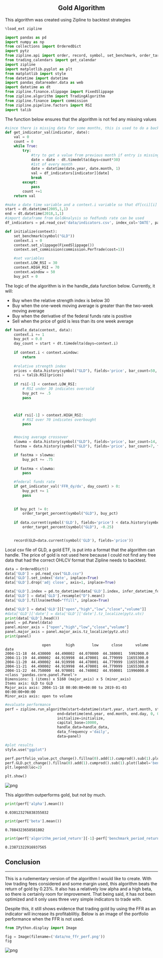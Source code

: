 
## <center>Gold Algorithm    </center>

This algorithm was created using Zipline to backtest strategies


```python
%load_ext zipline
```


```python
import pandas as pd
import numpy as np
from collections import OrderedDict
import pytz
from zipline.api import order, record, symbol, set_benchmark, order_target_percent, get_open_orders, order_target
from trading_calendars import get_calendar
import zipline
import matplotlib.pyplot as plt
from matplotlib import style
from datetime import datetime
import pandas_datareader.data as web
import datetime as dt
from zipline.finance.slippage import FixedSlippage
from zipline.algorithm import TradingAlgorithm
from zipline.finance import commission
from zipline.pipeline.factors import RSI
import talib
```

The function below ensures that the algorithm is not fed any missing values


```python
#since there is missing data for some months, this is used to do a backwards fill for data called
def get_indicator_val(indicator, date):
    val = 0
    count = 0
    while True:
        try:
            #try to get a value from previous month if entry is missing
            date = date - dt.timedelta(days=count*30)
            #1st of every month
            date = datetime(date.year, date.month, 1)
            val = df_indicators[indicator][date]
            break
        except:
            pass
        count +=1
    return val
```


```python
#make a date time variable and a context.i variable so that df[cci][i] can be referenced in handle_data
start = dt.datetime(2005,1,1)
end = dt.datetime(2018,1,1)
#import dataframe from GoldAnalysis so fedfunds rate can be used 
df_indicators = pd.read_csv('data/indicators.csv', index_col='DATE', parse_dates=True)
```


```python
def initialize(context):
    set_benchmark(symbol("GLD"))
    context.i = 0
    context.set_slippage(FixedSlippage())
    context.set_commission(commission.PerTrade(cost=1))

    #set variables
    context.LOW_RSI = 30
    context.HIGH_RSI = 70
    context.window = 50
    buy_pct = 0
```

The logic of the algorithm is in the handle_data function below. Currently, it will:
* Buy when the relative strength index is below 30
* Buy when the one-week moving average is greater than the two-week moving average
* Buy when the derivative of the federal funds rate is positive
* Sell when the price of gold is less than its one week average


```python
def handle_data(context, data):
    context.i += 1
    buy_pct = 0.0
    day_count = start + dt.timedelta(days=context.i)
    
    if context.i < context.window:
        return
    
    #relative strength index
    prices = data.history(symbol("GLD"), fields='price', bar_count=50, frequency='1d') #standard frame is 15
    rsi = talib.RSI(prices)
        
    if rsi[-1] < context.LOW_RSI: 
        # RSI under 30 indicates oversold
        buy_pct += .5
        pass



    elif rsi[-1] > context.HIGH_RSI:
        # RSI over 70 indicates overbought
        pass


    #moving average crossover
    slowma = data.history(symbol("GLD"), fields='price', bar_count=14, frequency='1d').mean()
    fastma = data.history(symbol("GLD"), fields='price', bar_count=7, frequency='1d').mean()

    if fastma > slowma:
        buy_pct += .75
    
    if fastma < slowma:
        pass

    #federal funds rate
    if get_indicator_val('FFR_dy/dx', day_count) > 0:
        buy_pct += 1
        pass
    
    
    if buy_pct != 0:
        order_target_percent(symbol("GLD"), buy_pct)
        
    if data.current(symbol('GLD'), fields='price') < data.history(symbol("GLD"), fields='price', bar_count=7, frequency='1d').mean():
        order_target_percent(symbol("GLD"), -0.25)
    

    record(GLD=data.current(symbol('GLD'), fields='price'))
```

Local csv file of GLD, a gold ETF, is put into a format that the algorithm can handle.
The price of gold is not used here because I could not find any free data that had the correct OHLCV format that Zipline needs to backtest.


```python
data = OrderedDict()
data['GLD'] = pd.read_csv("GLD.csv")
data['GLD'].set_index('date', inplace=True)
data['GLD'].drop('adj close', axis=1, inplace=True)

data['GLD'].index = pd.to_datetime(data['GLD'].index, infer_datetime_format=True)
data['GLD'] = data['GLD'].resample("D").mean()
data['GLD'].fillna(method="ffill", inplace=True)

data['GLD'] = data['GLD'][["open","high","low","close","volume"]]
#data['GLD']['date'] = data['GLD']['date'].tz_localize(pytz.utc)
print(data['GLD'].head())
panel = pd.Panel(data)
panel.minor_axis = ["open","high","low","close","volume"]
panel.major_axis = panel.major_axis.tz_localize(pytz.utc)
print(panel)
```

                     open       high        low      close      volume
    date                                                              
    2004-11-18  44.430000  44.490002  44.070000  44.380001   5992000.0
    2004-11-19  44.490002  44.919998  44.470001  44.779999  11655300.0
    2004-11-20  44.490002  44.919998  44.470001  44.779999  11655300.0
    2004-11-21  44.490002  44.919998  44.470001  44.779999  11655300.0
    2004-11-22  44.750000  44.970001  44.740002  44.950001  11996000.0
    <class 'pandas.core.panel.Panel'>
    Dimensions: 1 (items) x 5160 (major_axis) x 5 (minor_axis)
    Items axis: GLD to GLD
    Major_axis axis: 2004-11-18 00:00:00+00:00 to 2019-01-03 00:00:00+00:00
    Minor_axis axis: open to volume



```python
#evaluate performance 
perf = zipline.run_algorithm(start=datetime(start.year, start.month, start.day, 0, 0, 0, 0, pytz.utc),
                        end=datetime(end.year, end.month, end.day, 0, 0, 0, 0, pytz.utc),
                        initialize=initialize,
                        capital_base=10000,
                        handle_data=handle_data,
                        data_frequency ='daily',
                        data=panel)
```


```python
#plot results
style.use("ggplot")

perf.portfolio_value.pct_change().fillna(0).add(1).cumprod().sub(1).plot(label='portfolio')
perf.GLD.pct_change().fillna(0).add(1).cumprod().sub(1).plot(label='benchmark')
plt.legend(loc=2)

plt.show()
```


![png](output_13_0.png)


This algorithm outperforms gold, but not by much.


```python
print(perf['alpha'].mean())
```

    0.030123276838355032



```python
print(perf['beta'].mean())
```

    0.7884323658581802



```python
print(perf['algorithm_period_return'][-1]-perf['benchmark_period_return'][-1])
```

    0.23871322916937565


## Conclusion

---

This is a rudementary version of the algorithm I would like to create. With low trading fees considered and some margin used, this algorithm beats the return of gold by 0.23%. It also has a relatively low alpha and a high beta, so there is certainly room for improvement. That being said, it has not been optimized and it only uses three very simple indicators to trade with. 

Despite this, it still shows evidence that trading gold by using the FFR as an indicator will increase its profitabliltiy. Below is an image of the portfolio performance when the FFR is not used.


```python
from IPython.display import Image

fig = Image(filename=('data/no_ffr_perf.png'))
fig
```




![png](output_22_0.png)


